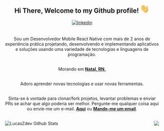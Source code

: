 <div align="center">
<h2> Hi There, Welcome to my Github profile! <img src="https://github.com/lucaszdev/lucaszdev/blob/main/gifs/Hi.gif" width="30"></h2>
<a href="https://www.linkedin.com/in/lucas-lima-6969171ba/" target="_blank">
<img src=https://img.shields.io/badge/linkedin-%2300acee.svg?color=405DE6&style=for-the-badge&logo=linkedin&logoColor=white alt=linkedin style="margin-bottom: 5px;" />
</a>
<br />
<br />

Sou um Desenvolvedor Mobile React Native com mais de 2 anos de experiência prática projetando, desenvolvendo e implementando aplicativos e soluções usando uma variedade de tecnologias e linguagens de programação.
<br />
<br />

 Morando em **[Natal, RN.](https://www.google.com/maps/place/Natal,+State+of+Rio+Grande+do+Norte/@-5.7999146,-35.2922847,12z/data=!3m1!4b1!4m5!3m4!1s0x7b3aaac26460531:0x5d8b404cf00fed69!8m2!3d-5.7841695!4d-35.1999708)**

<br />
Adoro aprender novas tecnologias e usar novas ferramentas.
<br />
<br />

Sinta-se à vontade para clonar/fork projetos, levantar problemas e enviar PRs se achar que algo poderia ser melhor.
Pergunte-me qualquer coisa aqui ou envie-me um e-mail. **[Aqui](https://github.com/lucaszdev/lucaszdev/issues/new)** ou <a href="mailto:lucasz.dev@gmail.com"><b>Mande-me um email</b></a>.
<br />
<br />

<img align="left" src="https://github-readme-stats.vercel.app/api?username=lucaszdev&include_all_commits=true&count_private=true&show_icons=true&line_height=30&title_color=6FDA44&icon_color=6FDA44&text_color=FFF&bg_color=000" height="180" alt="LucasZdev Github Stats">
<img align="right" src="https://github-readme-streak-stats.herokuapp.com/?user=lucaszdev&theme=dark&date_format=j%20M%5B%20Y%5D&currStreakLabel=6FDA44&fire=6FDA44&ring=6FDA44" height="180" />
